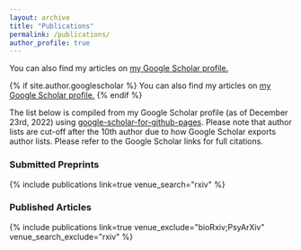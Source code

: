```yaml
---
layout: archive
title: "Publications"
permalink: /publications/
author_profile: true
---
```


  You can also find my articles on [my Google Scholar profile.](https://scholar.google.com/citations?hl=en&user=0lB9-GcAAAAJ&view_op=list_works&authuser=1&sortby=pubdate)
  
  {% if site.author.googlescholar %}
  You can also find my articles on <u><a href="{{site.author.googlescholar}}">my Google Scholar profile</a>.</u>
  {% endif %}
  
  The list below is compiled from my Google Scholar profile (as of December 23rd, 2022) using [google-scholar-for-github-pages](https://github.com/cmccomb/google-scholar-for-github-pages). Please note that author lists are cut-off after the 10th author due to how Google Scholar exports author lists. Please refer to the Google Scholar links for full citations.
  
### Submitted Preprints
{% include publications link=true venue_search="rxiv" %}

### Published Articles
{% include publications link=true venue_exclude="bioRxiv;PsyArXiv" venue_search_exclude="rxiv" %}
